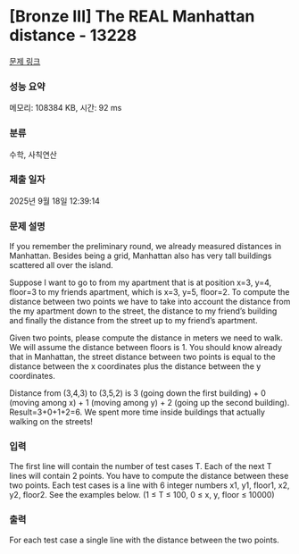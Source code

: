# [Bronze III] The REAL Manhattan distance - 13228 

[문제 링크](https://www.acmicpc.net/problem/13228) 

### 성능 요약

메모리: 108384 KB, 시간: 92 ms

### 분류

수학, 사칙연산

### 제출 일자

2025년 9월 18일 12:39:14

### 문제 설명

<p>If you remember the preliminary round, we already measured distances in Manhattan. Besides being a grid, Manhattan also has very tall buildings scattered all over the island.</p>

<p>Suppose I want to go to from my apartment that is at position x=3, y=4, floor=3 to my friends apartment, which is x=3, y=5, floor=2. To compute the distance between two points we have to take into account the distance from the my apartment down to the street, the distance to my friend’s building and finally the distance from the street up to my friend’s apartment.</p>

<p>Given two points, please compute the distance in meters we need to walk. We will assume the distance between floors is 1. You should know already that in Manhattan, the street distance between two points is equal to the distance between the x coordinates plus the distance between the y coordinates.</p>

<p>Distance from (3,4,3) to (3,5,2) is 3 (going down the first building) + 0 (moving among x) + 1 (moving among y) + 2 (going up the second building). Result=3+0+1+2=6. We spent more time inside buildings that actually walking on the streets!</p>

### 입력 

 <p>The first line will contain the number of test cases T. Each of the next T lines will contain 2 points. You have to compute the distance between these two points. Each test cases is a line with 6 integer numbers x1, y1, floor1, x2, y2, floor2. See the examples below. (1 ≤ T ≤ 100, 0 ≤ x, y, floor ≤ 10000)</p>

### 출력 

 <p>For each test case a single line with the distance between the two points.</p>

